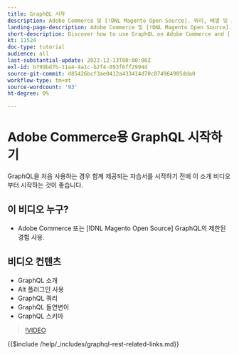 ```yaml
---
title: GraphQL 시작
description: Adobe Commerce 및 [!DNL Magento Open Source]. 쿼리, 배열 및 스키마 사용에 대해 알아봅니다.
landing-page-description: Adobe Commerce 및 [!DNL Magento Open Source]. 쿼리, 배열 및 스키마 사용에 대해 알아봅니다.
short-description: Discover how to use GraphQL on Adobe Commerce and [!DNL Magento Open Source]. Learn about using queries, mutations, and schemas.
kt: 11524
doc-type: tutorial
audience: all
last-substantial-update: 2022-12-13T00:00:00Z
exl-id: b799bd7b-11a4-4a1c-b2f4-893f6ff2994d
source-git-commit: d85426bcf3ae0412a433414d70c874964905dda0
workflow-type: tm+mt
source-wordcount: '93'
ht-degree: 0%

---
```


# Adobe Commerce용 GraphQL 시작하기

GraphQL을 처음 사용하는 경우 함께 제공되는 자습서를 시작하기 전에 이 소개 비디오부터 시작하는 것이 좋습니다.

## 이 비디오 누구?

* Adobe Commerce 또는 [!DNL Magento Open Source] GraphQL의 제한된 경험 사용.

## 비디오 컨텐츠

* GraphQL 소개
* Alt 플러그인 사용
* GraphQL 쿼리
* GraphQL 돌연변이
* GraphQL 스키마

>[!VIDEO](https://video.tv.adobe.com/v/3412302?quality=12&learn=on)

{{$include /help/_includes/graphql-rest-related-links.md}}
